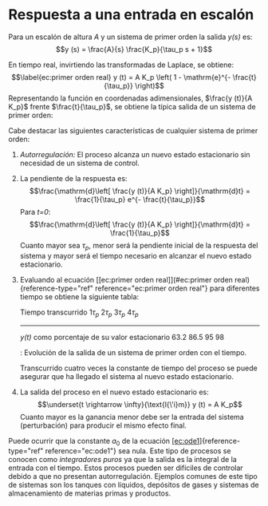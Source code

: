 # Respuesta a una entrada en escalón


Para un escalón de altura *A* y un sistema de primer orden la salida
*y(s)* es: $$y (s) = \frac{A}{s}  \frac{K_p}{\tau_p s + 1}$$

En tiempo real, invirtiendo las transformadas de Laplace, se obtiene:
$$\label{ec:primer orden real} y (t) = A K_p  \left( 1 - \mathrm{e}^{-
  \frac{t}{\tau_p}} \right)$$ Representando la función en coordenadas
adimensionales, $\frac{y (t)}{A
K_p}$ frente $\frac{t}{\tau_p}$, se obtiene la típica salida de un
sistema de primer orden:

Cabe destacar las siguientes características de cualquier sistema de
primer orden:

1.  *Autorregulación:* El proceso alcanza un nuevo estado estacionario
    sin necesidad de un sistema de control.

2.  La pendiente de la respuesta es:
    $$\frac{\mathrm{d}\left[ \frac{y (t)}{A K_p} \right]}{\mathrm{d}t} =
         \frac{1}{\tau_p} e^{- \frac{t}{\tau_p}}$$ Para *t=0*:
    $$\frac{\mathrm{d}\left[ \frac{y (t)}{A K_p} \right]}{\mathrm{d}t} =
         \frac{1}{\tau_p}$$ Cuanto mayor sea $\tau_p$, menor será la
    pendiente inicial de la respuesta del sistema y mayor será el tiempo
    necesario en alcanzar el nuevo estado estacionario.

3.  Evaluando al ecuación
    [\[ec:primer orden real\]](#ec:primer orden real){reference-type="ref"
    reference="ec:primer orden real"} para diferentes tiempo se obtiene
    la siguiente tabla:

      Tiempo transcurrido                               $1 \tau_p$   $2 \tau_p$   $3 \tau_p$   $4
                                                                                                     \tau_p$
      ------------------------------------------------- ------------ ------------ ------------ ---------------
      *y(t)* como porcentaje de su valor estacionario   63.2         86.5         95           98

      : Evolución de la salida de un sistema de primer orden con el
      tiempo.

    Transcurrido cuatro veces la constante de tiempo del proceso se
    puede asegurar que ha llegado el sistema al nuevo estado
    estacionario.

4.  La salida del proceso en el nuevo estado estacionario es:
    $$\underset{t \rightarrow \infty}{\text{l{\'i}m}} y (t) = A K_p$$
    Cuanto mayor es la ganancia menor debe ser la entrada del sistema
    (perturbación) para producir el mismo efecto final.

Puede ocurrir que la constante $a_0$ de la ecuación
[\[ec:ode1\]](#ec:ode1){reference-type="ref" reference="ec:ode1"} sea
nula. Este tipo de procesos se conocen como *integradores puros* ya que
la salida es la integral de la entrada con el tiempo. Estos procesos
pueden ser difíciles de controlar debido a que no presentan
autorregulación. Ejemplos comunes de este tipo de sistemas son los
tanques con líquidos, depósitos de gases y sistemas de almacenamiento de
materias primas y productos.
